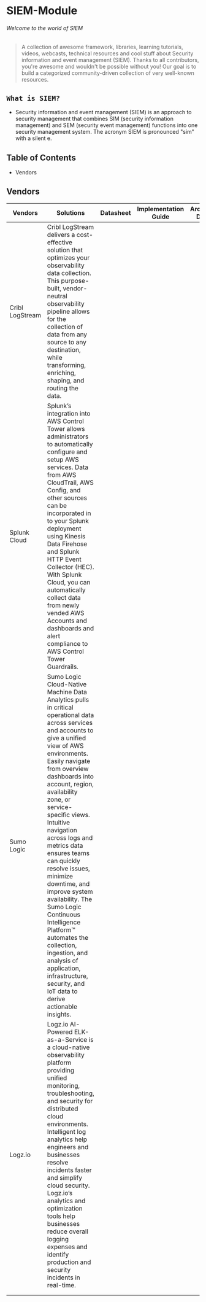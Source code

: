 # SIEM-Module

###### Welcome to the world of SIEM
> A collection of awesome framework, libraries, learning tutorials, videos, webcasts, technical resources and cool stuff about Security information and event management (SIEM).
> Thanks to all contributors, you're awesome and wouldn't be possible without you! Our goal is to build a categorized community-driven collection of very well-known resources.


## `What is SIEM?`
- Security information and event management (SIEM) is an approach to security management that combines SIM (security information management) and SEM (security event management) functions into one security management system. The acronym SIEM is pronounced "sim" with a silent e.

## Table of Contents

- Vendors



## Vendors

| Vendors         | Solutions                                                                                                                                                                                                                                                                                                                                                                                                                                                                                                                                                                                                        | Datasheet | Implementation Guide | Architecture Diagram |
|-----------------|------------------------------------------------------------------------------------------------------------------------------------------------------------------------------------------------------------------------------------------------------------------------------------------------------------------------------------------------------------------------------------------------------------------------------------------------------------------------------------------------------------------------------------------------------------------------------------------------------------------|-----------|----------------------|----------------------|
| Cribl LogStream | Cribl LogStream delivers a cost-effective solution that optimizes your observability data collection. This purpose-built, vendor-neutral observability pipeline allows for the collection of data from any source to any destination, while transforming, enriching, shaping, and routing the data.                                                                                                                                                                                                                                                                                                              |           |                      |                      |
| Splunk Cloud    | Splunk’s integration into AWS Control Tower allows administrators to automatically configure and setup AWS services. Data from AWS CloudTrail, AWS Config, and other sources can be incorporated in to your Splunk deployment using Kinesis Data Firehose and Splunk HTTP Event Collector (HEC). With Splunk Cloud, you can automatically collect data from newly vended AWS Accounts and dashboards and alert compliance to AWS Control Tower Guardrails.                                                                                                                                                       |           |                      |                      |
| Sumo Logic      | Sumo Logic Cloud-Native Machine Data Analytics pulls in critical operational data across services and accounts to give a unified view of AWS environments. Easily navigate from overview dashboards into account, region, availability zone, or service-specific views. Intuitive navigation across logs and metrics data ensures teams can quickly resolve issues, minimize downtime, and improve system availability. The Sumo Logic Continuous Intelligence Platform™ automates the collection, ingestion, and analysis of application, infrastructure, security, and IoT data to derive actionable insights. |           |                      |                      |
| Logz.io         | Logz.io AI-Powered ELK-as-a-Service is a cloud-native observability platform providing unified monitoring, troubleshooting, and security for distributed cloud environments. Intelligent log analytics help engineers and businesses resolve incidents faster and simplify cloud security. Logz.io’s analytics and optimization tools help businesses reduce overall logging expenses and identify production and security incidents in real-time.                                                                                                                                                               |           |                      |                      |
|                 |                                                                                                                                                                                                                                                                                                                                                                                                                                                                                                                                                                                                                  |           |                      |                      |
|                 |                                                                                                                                                                                                                                                                                                                                                                                                                                                                                                                                                                                                                  |           |                      |                      |
